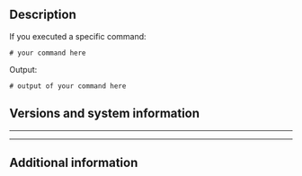 <!--
## Before you submit an issue
Please look up our issues, maybe your problem was mentioned before.
-->

## Description
<!-- Provide a short description of your problem here. -->

If you executed a specific command:
```shell
# your command here
```

Output:
```
# output of your command here
```

## Versions and system information
<!-- 
Paste the output of `crew sysinfo -v` between two `***` below

*If `crew sysinfo` does not work, use `cat /etc/lsb-release` instead.
-->
***
***

## Additional information
<!--
Mention things we might need to know. Like:

What I think needs to be done:
- [ ] step one
- [ ] step two
-->

<!--
## That's it
Thank you for submitting your issue.
When done, please delete the parts of this template which you don't need or these, which are only for guidance.
-->
